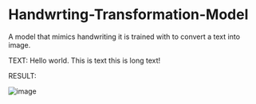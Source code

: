# Handwrting-Transformation-Model
A model that mimics handwriting it is trained with to convert a text into image.

TEXT:
Hello world. 
This is text
this is long text!

RESULT:

![image](https://github.com/user-attachments/assets/14e16d71-ed03-427a-b488-055692b1e26e)

